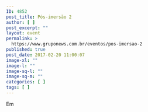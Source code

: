 ```yaml
---
ID: 4852
post_title: Pós-imersão 2
author: [ ]
post_excerpt: ""
layout: event
permalink: >
  https://www.gruponews.com.br/eventos/pos-imersao-2
published: true
post_date: 2017-02-20 11:00:07
image-xl: ""
image-l: ""
image-sq-l: ""
image-sq-m: ""
categories: [ ]
tags: [ ]
---
```

Em